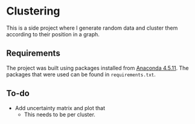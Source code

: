 # Clustering
This is a side project where I generate random data and cluster them
according to their position in a graph. 

## Requirements
The project was built using packages installed from 
[Anaconda 4.5.11](https://www.anaconda.com/download/#linux). The 
packages that were used can be found in `requirements.txt`.

## To-do
* Add uncertainty matrix and plot that
  * This needs to be per cluster.

